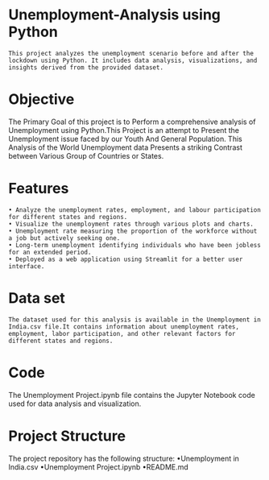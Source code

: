 # Unemployment-Analysis using Python
    This project analyzes the unemployment scenario before and after the lockdown using Python. It includes data analysis, visualizations, and insights derived from the provided dataset.
# Objective
   The Primary Goal of this project is to Perform a comprehensive analysis of Unemployment using Python.This Project is an attempt to Present the Unemployment issue faced by our Youth And General Population.
   This Analysis of the World Unemployment data Presents a striking Contrast between Various Group of Countries or States.
# Features
    • Analyze the unemployment rates, employment, and labour participation for different states and regions.
    • Visualize the unemployment rates through various plots and charts.
    • Unemployment rate measuring the proportion of the workforce without a job but actively seeking one.
    • Long-term unemployment identifying individuals who have been jobless for an extended period.
    • Deployed as a web application using Streamlit for a better user interface.
# Data set
    The dataset used for this analysis is available in the Unemployment in India.csv file.It contains information about unemployment rates, employment, labor participation, and other relevant factors for different states and regions.
# Code
The Unemployment Project.ipynb file contains the Jupyter Notebook code used for data analysis and visualization.
# Project Structure
  The project repository has the following structure:
    •Unemployment in India.csv
    •Unemployment Project.ipynb
    •README.md 

